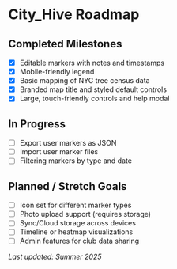 # City_Hive Roadmap

## Completed Milestones

- [x] Editable markers with notes and timestamps
- [x] Mobile-friendly legend
- [x] Basic mapping of NYC tree census data
- [x] Branded map title and styled default controls
- [x] Large, touch-friendly controls and help modal

## In Progress

- [ ] Export user markers as JSON
- [ ] Import user marker files
- [ ] Filtering markers by type and date

## Planned / Stretch Goals

- [ ] Icon set for different marker types
- [ ] Photo upload support (requires storage)
- [ ] Sync/Cloud storage across devices
- [ ] Timeline or heatmap visualizations
- [ ] Admin features for club data sharing

_Last updated: Summer 2025_
